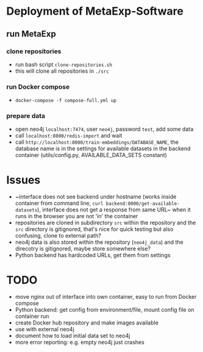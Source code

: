 # Deployment of MetaExp-Software

## run MetaExp

### clone repositories
- run bash script `clone-repositories.sh`
- this will clone all repositories in `./src`

### run Docker compose
- `docker-compose -f compose-full.yml up`

### prepare data
- open neo4j `localhost:7474`, user `neo4j`, password `test`, add some data
- call `localhost:8000/redis-import` and wait
- call `http://localhost:8000/train-embeddings/DATABASE_NAME`, the database name is in the settings for available datasets in the backend container (utils/config.py, AVAILABLE_DATA_SETS constant)


# Issues
- ~interface does not see backend under hostname (works inside container from command line, `curl backend:8000/get-available-datasets`), interface does not get a response from same URL~ when it runs in the browser you are not 'in' the container
- repositories are cloned in subdirectory `src` within the repository and the `src` directory is gitignored, that's nice for quick testing but also confusing, clone to external path?
- neo4j data is also stored within the repository (`neo4j_data`) and the direcotry is gitignored, maybe store somewhere else?
- Python backend has hardcoded URLs, get them from settings


# TODO
- move nginx out of interface into own container, easy to run from Docker compose
- Python backend: get config from environment/file, mount config file on container run
- create Docker hub repository and make images available
- use with external neo4j
- document how to load initial data set to neo4j
- more error reporting: e.g. empty neo4j just crashes



